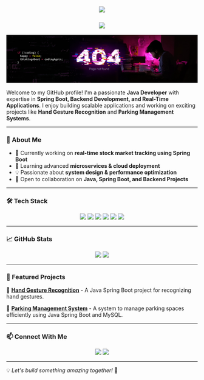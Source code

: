 <h1 align="center">
  <img src="https://readme-typing-svg.herokuapp.com?font=Fira+Code&weight=600&size=30&duration=4000&pause=1000&color=F7B93E&center=true&vCenter=true&width=450&lines=Hi%2C+I'm+Anurag+Verma!+%F0%9F%91%8B;Welcome+to+my+GitHub+Profile!">  
</h1>

<p align="center">
  <img src="https://media.giphy.com/media/13CoXDiaCcCoyk/giphy.gif" width="100px">
</p>


![Background](https://github.com/anuragverma394/anuragverma394/blob/aa73c6119b9b49a224bfa2f9879561621711d426/linkeden%20banner.jpg)

Welcome to my GitHub profile! I'm a passionate **Java Developer** with expertise in **Spring Boot, Backend Development, and Real-Time Applications**. I enjoy building scalable applications and working on exciting projects like **Hand Gesture Recognition** and **Parking Management Systems**.

---

### 🚀 About Me
- 🔭 Currently working on **real-time stock market tracking using Spring Boot**
- 🌱 Learning advanced **microservices & cloud deployment**
- 💡 Passionate about **system design & performance optimization**
- 🎯 Open to collaboration on **Java, Spring Boot, and Backend Projects**

---

### 🛠️ Tech Stack

<p align="center">
  <img src="https://img.shields.io/badge/Java-ED8B00?style=for-the-badge&logo=java&logoColor=white">
  <img src="https://img.shields.io/badge/Spring%20Boot-6DB33F?style=for-the-badge&logo=spring-boot&logoColor=white">
  <img src="https://img.shields.io/badge/MySQL-4479A1?style=for-the-badge&logo=mysql&logoColor=white">
  <img src="https://img.shields.io/badge/HTML5-E34F26?style=for-the-badge&logo=html5&logoColor=white">
  <img src="https://img.shields.io/badge/CSS3-1572B6?style=for-the-badge&logo=css3&logoColor=white">
  <img src="https://img.shields.io/badge/Docker-2496ED?style=for-the-badge&logo=docker&logoColor=white">
</p>

---

### 📈 GitHub Stats
<p align="center">
  <img src="https://github-readme-stats.vercel.app/api?username=anuragverma394&show_icons=true&theme=radical" width="48%"/>
  <img src="https://github-readme-streak-stats.herokuapp.com/?user=anuragverma394&theme=radical" width="48%"/>
</p>

---

### 📌 Featured Projects

🔹 [**Hand Gesture Recognition**](https://github.com/anuragverma394/hand-gesture-recognition) - A Java Spring Boot project for recognizing hand gestures.

🔹 [**Parking Management System**](https://github.com/anuragverma394/parking-management-system) - A system to manage parking spaces efficiently using Java Spring Boot and MySQL.

---

### 📫 Connect With Me
<p align="center">
  <a href="https://linkedin.com/in/anurag-verma-811ba4270"><img src="https://img.shields.io/badge/LinkedIn-Connect-blue?style=for-the-badge&logo=linkedin"></a>
  <a href="mailto:anuragverma394@gmail.com"><img src="https://img.shields.io/badge/Email-Contact-red?style=for-the-badge&logo=gmail"></a>
</p>

---

💡 *Let's build something amazing together!* 🚀
